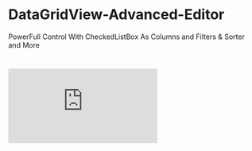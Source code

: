 # DataGridView-Advanced-Editor
PowerFull Control With CheckedListBox As Columns and Filters &amp; Sorter and More
#
![image](http://vb4arb.com/vb/attachment.php?aid=27477)
